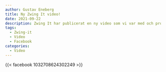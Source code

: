 ```yaml
---
author: Gustav Eneberg
title: Ny Zwing It video!
date: 2021-09-22
description: Zwing It har publicerat en ny video som vi var med och producerade.
tags:
  - Zwing-it
  - Video
  - Facebook
categories:
  - Video
---
```



{{< facebook 1032708624302249 >}}